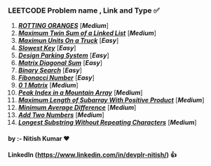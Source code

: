 ### LEETCODE Problem name , Link and Type ✅ ###
1. [***ROTTING ORANGES***]( https://leetcode.com/problems/rotting-oranges/ )    [***Medium***]<br>
2. [***Maximum Twin Sum of a Linked List***]( https://leetcode.com/problems/maximum-twin-sum-of-a-linked-list/ )    [***Medium***]<br>
3. [***Maximun Units On a Truck***]( https://leetcode.com/problems/maximum-units-on-a-truck/ )  [***Easy***]<br>
4. [***Slowest Key***]( https://leetcode.com/problems/slowest-key/ )    [***Easy***]<br>
5. [***Design Parking System***]( https://leetcode.com/problems/design-parking-system/ )    [***Easy***]<br>
6. [***Matrix Diagonal Sum***]( https://leetcode.com/problems/matrix-diagonal-sum/ )    [***Easy***]<br>
7. [***Binary Search***]( https://leetcode.com/problems/binary-search/ )    [***Easy***]<br>
8. [***Fibonacci Number***]( https://leetcode.com/problems/fibonacci-number/ )  [***Easy***]<br>
9. [***0 1 Matrix***]( https://leetcode.com/problems/01-matrix/ )   [***Medium***]<br>
10. [***Peak Index in a Mountain Array***]( https://leetcode.com/problems/peak-index-in-a-mountain-array/ ) [***Medium***]<br>
11. [***Maximum Length of Subarray With Positive Product***]( https://leetcode.com/problems/maximum-length-of-subarray-with-positive-product/ ) [***Medium***]<br>
12. [***Minimum Average Difference***]( https://leetcode.com/problems/minimum-average-difference/ ) [***Medium***]<br>
13. [***Add Two Numbers***]( https://leetcode.com/problems/add-two-numbers/ )   [***Medium***]<br>
14. [***Longest Substring Without Repeating Characters***]( https://leetcode.com/problems/longest-substring-without-repeating-characters/ ) [***Medium***]<br>


#### by :- Nitish Kumar ❤️ ####
#### LinkedIn (https://www.linkedin.com/in/devplr-nitish/) 👍 ####